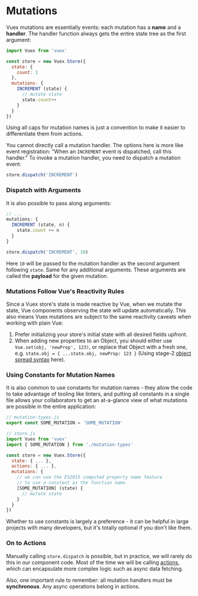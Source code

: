 # Mutations

Vuex mutations are essentially events: each mutation has a **name** and a **handler**. The handler function always gets the entire state tree as the first argument:

``` js
import Vuex from 'vuex'

const store = new Vuex.Store({
  state: {
    count: 1
  },
  mutations: {
    INCREMENT (state) {
      // mutate state
      state.count++
    }
  }
})
```

Using all caps for mutation names is just a convention to make it easier to differentiate them from actions.

You cannot directly call a mutation handler. The options here is more like event registration: "When an `INCREMENT` event is dispatched, call this handler." To invoke a mutation handler, you need to dispatch a mutation event:

``` js
store.dispatch('INCREMENT')
```

### Dispatch with Arguments

It is also possible to pass along arguments:

``` js
// ...
mutations: {
  INCREMENT (state, n) {
    state.count += n
  }
}
```
``` js
store.dispatch('INCREMENT', 10)
```

Here `10` will be passed to the mutation handler as the second argument following `state`. Same for any additional arguments. These arguments are called the **payload** for the given mutation.

### Mutations Follow Vue's Reactivity Rules

Since a Vuex store's state is made reactive by Vue, when we mutate the state, Vue components observing the state will update automatically. This also means Vuex mutations are subject to the same reactivity caveats when working with plain Vue:

1. Prefer initializing your store's initial state with all desired fields upfront.
2. When adding new properties to an Object, you should either use `Vue.set(obj, 'newProp', 123)`, or replace that Object with a fresh one, e.g. `state.obj = { ...state.obj, newProp: 123 }` (Using stage-2 [object spread syntax](https://github.com/sebmarkbage/ecmascript-rest-spread) here).

### Using Constants for Mutation Names

It is also common to use constants for mutation names - they allow the code to take advantage of tooling like linters, and putting all constants in a single file allows your collaborators to get an at-a-glance view of what mutations are possible in the entire application:

``` js
// mutation-types.js
export const SOME_MUTATION = 'SOME_MUTATION'
```

``` js
// store.js
import Vuex from 'vuex'
import { SOME_MUTATION } from './mutation-types'

const store = new Vuex.Store({
  state: { ... },
  actions: { ... },
  mutations: {
    // we can use the ES2015 computed property name feature
    // to use a constant as the function name
    [SOME_MUTATION] (state) {
      // mutate state
    }
  }
})
```

Whether to use constants is largely a preference - it can be helpful in large projects with many developers, but it's totally optional if you don't like them.

### On to Actions

Manually calling `store.dispatch` is possible, but in practice, we will rarely do this in our component code. Most of the time we will be calling [actions](actions.md), which can encapsulate more complex logic such as async data fetching.

Also, one important rule to remember: all mutation handlers must be **synchronous**. Any async operations belong in actions.
